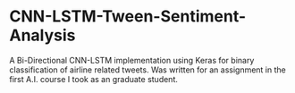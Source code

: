# CNN-LSTM-Tween-Sentiment-Analysis
A Bi-Directional CNN-LSTM implementation using Keras for binary classification of airline related tweets. Was written for an assignment in the first A.I. course I took as an graduate student.
